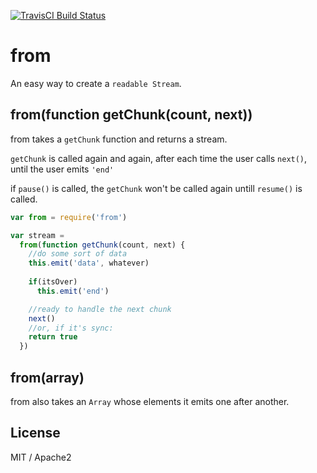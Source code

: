 [![TravisCI Build Status](https://travis-ci.org/nmhnmh/from.svg?branch=master)](https://travis-ci.org/nmhnmh/from)

# from

An easy way to create a `readable Stream`.

## from(function getChunk(count, next))

from takes a `getChunk` function and returns a stream.

`getChunk` is called again and again, after each time the user calls `next()`, until the user emits `'end'`

if `pause()` is called, the `getChunk` won't be called again untill `resume()` is called.

```js
var from = require('from')

var stream = 
  from(function getChunk(count, next) {
    //do some sort of data
    this.emit('data', whatever)
    
    if(itsOver)
      this.emit('end')

    //ready to handle the next chunk
    next()
    //or, if it's sync:
    return true 
  })
```

## from(array)

from also takes an `Array` whose elements it emits one after another.

## License

MIT / Apache2
